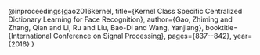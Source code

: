@inproceedings{gao2016kernel,
  title={Kernel Class Specific Centralized Dictionary Learning for Face Recognition},
  author={Gao, Zhiming and Zhang, Qian and Li, Ru and Liu, Bao-Di and Wang, Yanjiang},
  booktitle={International Conference on Signal Processing},
  pages={837--842},
  year={2016}
}
